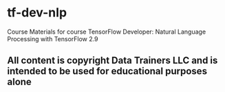 # tf-dev-nlp
Course Materials for course  TensorFlow Developer: Natural Language Processing with TensorFlow 2.9

## All content is copyright Data Trainers LLC and is intended to be used for educational purposes alone
